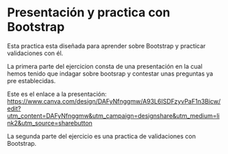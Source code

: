 
# Presentación y practica con Bootstrap

Esta practica esta diseñada para aprender sobre Bootstrap y practicar validaciones con él.

La primera parte del ejercicion consta de una presentación en la cual hemos tenido que indagar sobre bootsrap y contestar unas preguntas ya pre establecidas.

Este es el enlace a la presentación:
https://www.canva.com/design/DAFyNfnggmw/A93L6ISDFzyvPaF1n3Bicw/edit?utm_content=DAFyNfnggmw&utm_campaign=designshare&utm_medium=link2&utm_source=sharebutton

La segunda parte del ejercicio es una practica de validaciones con Bootstrap.

